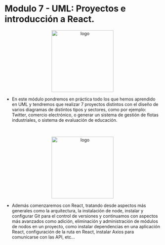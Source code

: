 # Modulo 7 - UML: Proyectos e introducción a React.

<p align = center>
    <img src = "https://upload.wikimedia.org/wikipedia/commons/d/d5/UML_logo.svg" alt="logo" text-align = center width = 200px>
</p> 

* En este módulo pondremos en práctica todo los que hemos
aprendido en UML y  tendremos que realizar 7 proyectos distintos con el diseño de varios diagramas de distintos tipos y sectores, como por
ejemplo: Twitter, comercio electrónico, o generar un sistema de  gestión de flotas industriales, o sistema de evaluación de educación.
<br>

<p align = center>
    <img src = "https://upload.wikimedia.org/wikipedia/commons/thumb/a/a7/React-icon.svg/1150px-React-icon.svg.png" alt="logo" text-align = center width = 200px>
</p> 

* Además comenzaremos con React, tratando
desde aspectos más generales como la arquitectura, la instalación de
node, instalar y configurar Git para el control de versiones y continuamos
con aspectos más avanzados como adición, eliminación y administración
de módulos de nodos en un proyecto, como instalar dependencias en una
aplicación React, configuración de la ruta en React, instalar Axios para
comunicarse con las API, etc...